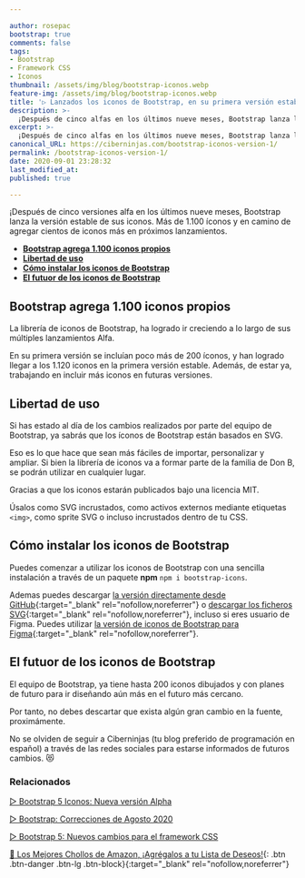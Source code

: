 ```yaml
---

author: rosepac
bootstrap: true
comments: false
tags:
- Bootstrap
- Framework CSS
- Iconos
thumbnail: /assets/img/blog/bootstrap-iconos.webp
feature-img: /assets/img/blog/bootstrap-iconos.webp
title: '▷ Lanzados los iconos de Bootstrap, en su primera versión estable'
description: >-
  ¡Después de cinco alfas en los últimos nueve meses, Bootstrap lanza la versión estable de sus iconos. Más de 1.100 íconos y en camino de agregar cientos en próximos lanzamientos menores.
excerpt: >-
  ¡Después de cinco alfas en los últimos nueve meses, Bootstrap lanza la versión estable de sus iconos. Más de 1.100 íconos y en camino de agregar cientos en próximos lanzamientos menores.
canonical_URL: https://ciberninjas.com/bootstrap-iconos-version-1/
permalink: /bootstrap-iconos-version-1/
date: 2020-09-01 23:28:32
last_modified_at: 
published: true

---
```


¡Después de cinco versiones alfa en los últimos nueve meses, Bootstrap lanza la versión estable de sus iconos. Más de 1.100 íconos y en camino de agregar cientos de iconos más en próximos lanzamientos.

- [**Bootstrap agrega 1.100 iconos propios**](#bootstrap-agrega-1100-iconos-propios)
- [**Libertad de uso**](#libertad-de-uso)
- [**Cómo instalar los iconos de Bootstrap**](#cómo-instalar-los-iconos-de-bootstrap)
- [**El futuor de los iconos de Bootstrap**](#el-futuor-de-los-iconos-de-bootstrap)

## **Bootstrap agrega 1.100 iconos propios**

La librería de iconos de Bootstrap, ha logrado ir creciendo a lo largo de sus múltiples lanzamientos Alfa.

En su primera versión se incluían poco más de 200 íconos, y han logrado llegar a los 1.120 iconos en la primera versión estable. Además, de estar ya, trabajando en incluir más iconos en futuras versiones.

## **Libertad de uso**

Si has estado al día de los cambios realizados por parte del equipo de Bootstrap, ya sabrás que los íconos de Bootstrap están basados ​​en SVG.

Eso es lo que hace que sean más fáciles de importar, personalizar y ampliar. Si bien la librería de iconos va a formar parte de la familia de Don B, se podrán utilizar en cualquier lugar.

Gracias a que los iconos estarán publicados bajo una licencia MIT.

Úsalos como SVG incrustados, como activos externos mediante etiquetas `<img>`, como sprite SVG o incluso incrustados dentro de tu CSS.

## **Cómo instalar los iconos de Bootstrap**

Puedes comenzar a utilizar los iconos de Bootstrap con una sencilla instalación a través de un paquete **npm** `npm i bootstrap-icons`.

Ademas puedes descargar [la versión directamente desde GitHub](https://github.com/twbs/icons/releases/tag/v1.0.0){:target="_blank" rel="nofollow,noreferrer"} o [descargar los ficheros SVG](https://github.com/twbs/icons/releases/download/untagged-9f0a3c3ae2b3d6aff334/bootstrap-icons-1.0.0.zip){:target="_blank" rel="nofollow,noreferrer"}, incluso si eres usuario de Figma. Puedes utilizar [la versión de iconos de Bootstrap para Figma](https://www.figma.com/file/9YmlUAwhMv99G4yP4yN7Jy/Bootstrap-Icons-v1.0.0?node-id=0%3A1){:target="_blank" rel="nofollow,noreferrer"}.

## **El futuor de los iconos de Bootstrap**

El equipo de Bootstrap, ya tiene hasta 200 iconos dibujados y con planes de futuro para ir diseñando aún más en el futuro más cercano.

Por tanto, no debes descartar que exista algún gran cambio en la fuente, proximámente.

No se olviden de seguir a Ciberninjas (tu blog preferido de programación en español) a través de las redes sociales para estarse informados de futuros cambios. 😻

### **Relacionados** <!-- omit in toc -->

[▷ Bootstrap 5 Iconos: Nueva versión Alpha](https://ciberninjas.com/bootstrap-iconos-alpha-5/)

[▷ Bootstrap: Correcciones de Agosto 2020](https://ciberninjas.com/bootstrap-correcciones-agosto/)

[▷ Bootstrap 5: Nuevos cambios para el framework CSS](https://ciberninjas.com/bootstrap-5-alpha/)

[🛒 Los Mejores Chollos de Amazon, ¡Agrégalos a tu Lista de Deseos!](https://www.amazon.es/shop/cibercursos "Los Mejores Chollos de Amazon, Ofertas Flash, Black Monday y Amazon Prime Day"){: .btn .btn-danger .btn-lg .btn-block}{:target="_blank" rel="nofollow,noreferrer"}